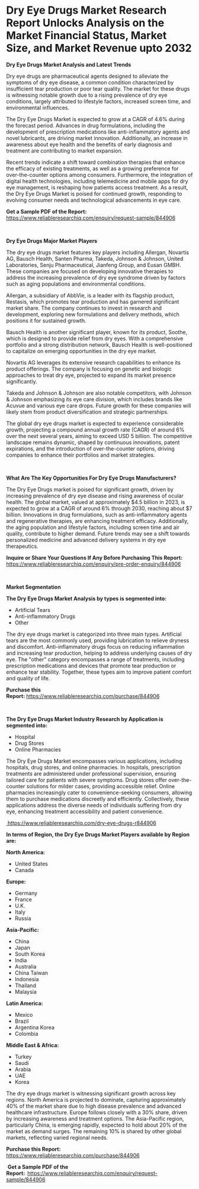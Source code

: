 <p><h1>Dry Eye Drugs Market Research Report Unlocks Analysis on the Market Financial Status, Market Size, and Market Revenue upto 2032</h1></p><p><strong>Dry Eye Drugs Market Analysis and Latest Trends</strong></p>
<p><p>Dry eye drugs are pharmaceutical agents designed to alleviate the symptoms of dry eye disease, a common condition characterized by insufficient tear production or poor tear quality. The market for these drugs is witnessing notable growth due to a rising prevalence of dry eye conditions, largely attributed to lifestyle factors, increased screen time, and environmental influences. </p><p>The Dry Eye Drugs Market is expected to grow at a CAGR of 4.6% during the forecast period. Advances in drug formulations, including the development of prescription medications like anti-inflammatory agents and novel lubricants, are driving market innovation. Additionally, an increase in awareness about eye health and the benefits of early diagnosis and treatment are contributing to market expansion. </p><p>Recent trends indicate a shift toward combination therapies that enhance the efficacy of existing treatments, as well as a growing preference for over-the-counter options among consumers. Furthermore, the integration of digital health technologies, including telemedicine and mobile apps for dry eye management, is reshaping how patients access treatment. As a result, the Dry Eye Drugs Market is poised for continued growth, responding to evolving consumer needs and technological advancements in eye care.</p></p>
<p><strong>Get a Sample PDF of the Report:&nbsp;</strong> <a href="https://www.reliableresearchiq.com/enquiry/request-sample/844906?utm_campaign=3516&utm_medium=2&utm_source=Github&utm_content=ia&utm_term=19042025&utm_id=dry-eye-drugs">https://www.reliableresearchiq.com/enquiry/request-sample/844906</a></p>
<p>&nbsp;</p>
<p><strong>Dry Eye Drugs Major Market Players</strong></p>
<p><p>The dry eye drugs market features key players including Allergan, Novartis AG, Bausch Health, Santen Pharma, Takeda, Johnson & Johnson, United Laboratories, Senju Pharmaceutical, Jianfeng Group, and Eusan GMBH. These companies are focused on developing innovative therapies to address the increasing prevalence of dry eye syndrome driven by factors such as aging populations and environmental conditions.</p><p>Allergan, a subsidiary of AbbVie, is a leader with its flagship product, Restasis, which promotes tear production and has garnered significant market share. The company continues to invest in research and development, exploring new formulations and delivery methods, which positions it for sustained growth.</p><p>Bausch Health is another significant player, known for its product, Soothe, which is designed to provide relief from dry eyes. With a comprehensive portfolio and a strong distribution network, Bausch Health is well-positioned to capitalize on emerging opportunities in the dry eye market.</p><p>Novartis AG leverages its extensive research capabilities to enhance its product offerings. The company is focusing on genetic and biologic approaches to treat dry eye, projected to expand its market presence significantly.</p><p>Takeda and Johnson & Johnson are also notable competitors, with Johnson & Johnson emphasizing its eye care division, which includes brands like Acuvue and various eye care drops. Future growth for these companies will likely stem from product diversification and strategic partnerships.</p><p>The global dry eye drugs market is expected to experience considerable growth, projecting a compound annual growth rate (CAGR) of around 6% over the next several years, aiming to exceed USD 5 billion. The competitive landscape remains dynamic, shaped by continuous innovations, patent expirations, and the introduction of over-the-counter options, driving companies to enhance their portfolios and market strategies.</p></p>
<p>&nbsp;</p>
<p><strong>What Are The Key Opportunities For Dry Eye Drugs Manufacturers?</strong></p>
<p><p>The Dry Eye Drugs market is poised for significant growth, driven by increasing prevalence of dry eye disease and rising awareness of ocular health. The global market, valued at approximately $4.5 billion in 2023, is expected to grow at a CAGR of around 6% through 2030, reaching about $7 billion. Innovations in drug formulations, such as anti-inflammatory agents and regenerative therapies, are enhancing treatment efficacy. Additionally, the aging population and lifestyle factors, including screen time and air quality, contribute to higher demand. Future trends may see a shift towards personalized medicine and advanced delivery systems in dry eye therapeutics.</p></p>
<p><strong>Inquire or Share Your Questions If Any Before Purchasing This Report:</strong> <a href="https://www.reliableresearchiq.com/enquiry/pre-order-enquiry/844906?utm_campaign=3516&utm_medium=2&utm_source=Github&utm_content=ia&utm_term=19042025&utm_id=dry-eye-drugs">https://www.reliableresearchiq.com/enquiry/pre-order-enquiry/844906</a></p>
<p>&nbsp;</p>
<p><strong>Market Segmentation</strong></p>
<p><strong>The Dry Eye Drugs Market Analysis by types is segmented into:</strong></p>
<p><ul><li>Artificial Tears</li><li>Anti-inflammatory Drugs</li><li>Other</li></ul></p>
<p><p>The dry eye drugs market is categorized into three main types. Artificial tears are the most commonly used, providing lubrication to relieve dryness and discomfort. Anti-inflammatory drugs focus on reducing inflammation and increasing tear production, helping to address underlying causes of dry eye. The "other" category encompasses a range of treatments, including prescription medications and devices that promote tear production or enhance tear stability. Together, these types aim to improve patient comfort and quality of life.</p></p>
<p><strong>Purchase this Report:&nbsp;</strong><a href="https://www.reliableresearchiq.com/purchase/844906?utm_campaign=3516&utm_medium=2&utm_source=Github&utm_content=ia&utm_term=19042025&utm_id=dry-eye-drugs">https://www.reliableresearchiq.com/purchase/844906</a></p>
<p>&nbsp;</p>
<p><strong>The Dry Eye Drugs Market Industry Research by Application is segmented into:</strong></p>
<p><ul><li>Hospital</li><li>Drug Stores</li><li>Online Pharmacies</li></ul></p>
<p><p>The Dry Eye Drugs Market encompasses various applications, including hospitals, drug stores, and online pharmacies. In hospitals, prescription treatments are administered under professional supervision, ensuring tailored care for patients with severe symptoms. Drug stores offer over-the-counter solutions for milder cases, providing accessible relief. Online pharmacies increasingly cater to convenience-seeking consumers, allowing them to purchase medications discreetly and efficiently. Collectively, these applications address the diverse needs of individuals suffering from dry eye, enhancing treatment accessibility and patient convenience.</p></p>
<p><a href="https://www.reliableresearchiq.com/dry-eye-drugs-r844906?utm_campaign=3516&utm_medium=2&utm_source=Github&utm_content=ia&utm_term=19042025&utm_id=dry-eye-drugs">&nbsp;https://www.reliableresearchiq.com/dry-eye-drugs-r844906</a></p>
<p><strong>In terms of Region, the Dry Eye Drugs Market Players available by Region are:</strong></p>
<p>
    <p> <strong> North America: </strong>
        <ul>
            <li>United States</li>
            <li>Canada</li>
        </ul>
        </p> 
    <p> <strong> Europe: </strong>
        <ul>
            <li>Germany</li>
            <li>France</li>
            <li>U.K.</li>
            <li>Italy</li>
            <li>Russia</li>
        </ul>
        </p> 
    <p> <strong> Asia-Pacific: </strong>
        <ul>
            <li>China</li>
            <li>Japan</li>
            <li>South Korea</li>
            <li>India</li>
            <li>Australia</li>
            <li>China Taiwan</li>
            <li>Indonesia</li>
            <li>Thailand</li>
            <li>Malaysia</li>
        </ul>
        </p> 
    <p> <strong> Latin America: </strong>
        <ul>
            <li>Mexico</li>
            <li>Brazil</li>
            <li>Argentina Korea</li>
            <li>Colombia</li>
        </ul>
        </p> 
    <p> <strong> Middle East & Africa: </strong>
        <ul>
            <li>Turkey</li>
            <li>Saudi</li>
            <li>Arabia</li>
            <li>UAE</li>
            <li>Korea</li>
        </ul>
    </p>
    </p>
<p><p>The dry eye drugs market is witnessing significant growth across key regions. North America is projected to dominate, capturing approximately 40% of the market share due to high disease prevalence and advanced healthcare infrastructure. Europe follows closely with a 30% share, driven by increasing awareness and treatment options. The Asia-Pacific region, particularly China, is emerging rapidly, expected to hold about 20% of the market as demand surges. The remaining 10% is shared by other global markets, reflecting varied regional needs.</p></p>
<p><strong>Purchase this Report: </strong><a href="https://www.reliableresearchiq.com/purchase/844906?utm_campaign=3516&utm_medium=2&utm_source=Github&utm_content=ia&utm_term=19042025&utm_id=dry-eye-drugs">https://www.reliableresearchiq.com/purchase/844906</a></p>
<p>&nbsp;<strong>Get a Sample PDF of the Report:&nbsp;&nbsp;</strong><a href="https://www.reliableresearchiq.com/enquiry/request-sample/844906?utm_campaign=3516&utm_medium=2&utm_source=Github&utm_content=ia&utm_term=19042025&utm_id=dry-eye-drugs">https://www.reliableresearchiq.com/enquiry/request-sample/844906</a></p>
<p><strong></strong></p>
<p><p></p><p></p><p></p></p>